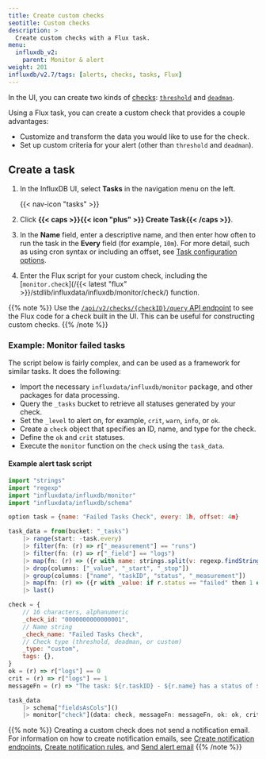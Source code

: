 ```yaml
---
title: Create custom checks
seotitle: Custom checks
description: >
  Create custom checks with a Flux task.
menu:
  influxdb_v2:
    parent: Monitor & alert
weight: 201
influxdb/v2.7/tags: [alerts, checks, tasks, Flux]
---
```


In the UI, you can create two kinds of [checks](/influxdb/v2/reference/glossary/#check):
[`threshold`](/influxdb/v2/monitor-alert/checks/create/#threshold-check) and
[`deadman`](/influxdb/v2/monitor-alert/checks/create/#deadman-check).

Using a Flux task, you can create a custom check that provides a couple advantages:

- Customize and transform the data you would like to use for the check.
- Set up custom criteria for your alert (other than `threshold` and `deadman`).

## Create a task

1. In the InfluxDB UI, select **Tasks** in the navigation menu on the left.

    {{< nav-icon "tasks" >}}

2. Click **{{< caps >}}{{< icon "plus" >}} Create Task{{< /caps >}}**.
3. In the **Name** field, enter a descriptive name,
   and then enter how often to run the task in the **Every** field (for example, `10m`).
   For more detail, such as using cron syntax or including an offset, see [Task configuration options](/influxdb/v2/process-data/task-options/).
4. Enter the Flux script for your custom check, including the [`monitor.check`](/{{< latest "flux" >}}/stdlib/influxdata/influxdb/monitor/check/) function.

{{% note %}}
Use the [`/api/v2/checks/{checkID}/query` API endpoint](/influxdb/v2/api/#operation/DeleteDashboardsIDOwnersID)
to see the Flux code for a check built in the UI.
This can be useful for constructing custom checks.
{{% /note %}}

### Example: Monitor failed tasks

The script below is fairly complex, and can be used as a framework for similar tasks.
It does the following:

- Import the necessary `influxdata/influxdb/monitor` package, and other packages for data processing.
- Query the `_tasks` bucket to retrieve all statuses generated by your check.
- Set the `_level` to alert on, for example, `crit`, `warn`, `info`, or `ok`.
- Create a `check` object that specifies an ID, name, and type for the check.
- Define the `ok` and `crit` statuses.
- Execute the `monitor` function on the `check` using the `task_data`.

#### Example alert task script

```js
import "strings"
import "regexp"
import "influxdata/influxdb/monitor"
import "influxdata/influxdb/schema"

option task = {name: "Failed Tasks Check", every: 1h, offset: 4m}

task_data = from(bucket: "_tasks")
    |> range(start: -task.every)
    |> filter(fn: (r) => r["_measurement"] == "runs")
    |> filter(fn: (r) => r["_field"] == "logs")
    |> map(fn: (r) => ({r with name: strings.split(v: regexp.findString(r: /option task = \{([^\}]+)/, v: r._value), t: "\\\\\\\"")[1]}))
    |> drop(columns: ["_value", "_start", "_stop"])
    |> group(columns: ["name", "taskID", "status", "_measurement"])
    |> map(fn: (r) => ({r with _value: if r.status == "failed" then 1 else 0}))
    |> last()

check = {
    // 16 characters, alphanumeric
    _check_id: "0000000000000001",
    // Name string
    _check_name: "Failed Tasks Check",
    // Check type (threshold, deadman, or custom)
    _type: "custom",
    tags: {},
}
ok = (r) => r["logs"] == 0
crit = (r) => r["logs"] == 1
messageFn = (r) => "The task: ${r.taskID} - ${r.name} has a status of ${r.status}"

task_data
    |> schema["fieldsAsCols"]()
    |> monitor["check"](data: check, messageFn: messageFn, ok: ok, crit: crit)
```

{{% note %}}
Creating a custom check does not send a notification email.
For information on how to create notification emails, see
[Create notification endpoints](/influxdb/v2/monitor-alert/notification-endpoints/create),
[Create notification rules](/influxdb/v2/monitor-alert/notification-rules/create),
and [Send alert email](/influxdb/v2/monitor-alert/send-email/)
{{% /note %}}
